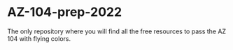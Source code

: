 # AZ-104-prep-2022
The only repository where you will find all the free resources to pass the AZ 104 with flying colors.
